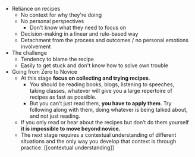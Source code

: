- Reliance on recipes
    - No context for why they're doing
    - No personal perspectives
        - Don't know what they need to focus on
    - Decision-making in a linear and rule-based way
    - Detachment from the process and outcomes / no personal emotions involvement
- The challenge
    - Tendency to blame the recipe
    - Easily to get stuck and don't know how to solve own trouble
- Going from Zero to Novice
    - At this stage **focus on collecting and trying recipes**.
        - You should be reading books, blogs, listening to speeches, taking classes, whatever will give you a large repertoire of recipes as fast as possible.
        - But you can’t just read them, **you have to apply them**. Try following along with them, doing whatever is being talked about, and not just reading.
    - If you only read or hear about the recipes but don’t do them yourself **it is impossible to move beyond novice.**
    - The next stage requires a contextual understanding of different situations and the only way you develop that context is through practice. [[contextual understanding]]

